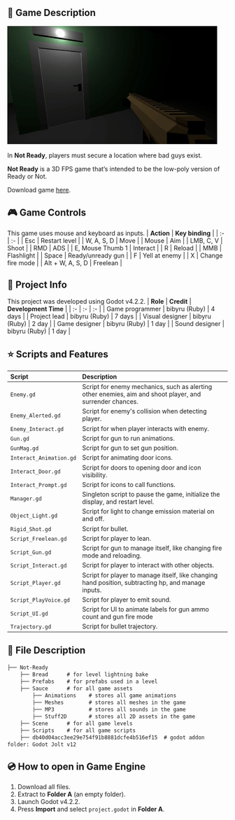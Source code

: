 ## 📔 Game Description
![Gif of Not Ready gameplay](Sauce/Stuff2D/NotReady.gif)

In **Not Ready**, players must secure a location where bad guys exist.

**Not Ready** is a 3D FPS game that’s intended to be the low-poly version of Ready or Not.

Download game [here](https://github.com/bibyru/Not-Ready/releases/).


## 🎮 Game Controls
This game uses mouse and keyboard as inputs.
| **Action** | **Key binding** |
| :- | :- |
| Esc | Restart level |
| W, A, S, D | Move |
| Mouse | Aim |
| LMB, C, V | Shoot |
| RMD | ADS |
| E, Mouse Thumb 1 | Interact |
| R | Reload |
| MMB | Flashlight |
| Space | Ready/unready gun |
| F | Yell at enemy |
| X | Change fire mode |
| Alt + W, A, S, D | Freelean |


## 📝 Project Info
This project was developed using Godot v4.2.2.
| **Role** | **Credit** | **Development Time** |
| :- | :- | :- |
| Game programmer | bibyru (Ruby) | 4 days |
| Project lead | bibyru (Ruby) | 7 days |
| Visual designer | bibyru (Ruby) | 2 day |
| Game designer | bibyru (Ruby) | 1 day |
| Sound designer | bibyru (Ruby) | 1 day |


## ⭐ Scripts and Features
| **Script** | **Description** |
| :- | :- |
| `Enemy.gd` | Script for enemy mechanics, such as alerting other enemies, aim and shoot player, and surrender chances. |
| `Enemy_Alerted.gd` | Script for enemy's collision when detecting player. |
| `Enemy_Interact.gd` | Script for when player interacts with enemy. |
| `Gun.gd` | Script for gun to run animations. |
| `GunMag.gd` | Script for gun to set gun position. |
| `Interact_Animation.gd` | Script for animating door icons. |
| `Interact_Door.gd` | Script for doors to opening door and icon visibility. |
| `Interact_Prompt.gd` | Script for icons to call functions. |
| `Manager.gd` | Singleton script to pause the game, initialize the display, and restart level. |
| `Object_Light.gd` | Script for light to change emission material on and off. |
| `Rigid_Shot.gd` | Script for bullet. |
| `Script_Freelean.gd` | Script for player to lean. |
| `Script_Gun.gd` | Script for gun to manage itself, like changing fire mode and reloading. |
| `Script_Interact.gd` | Script for player to interact with other objects. |
| `Script_Player.gd` | Script for player to manage itself, like changing hand position, subtracting hp, and manage inputs. |
| `Script_PlayVoice.gd` | Script for player to emit sound. |
| `Script_UI.gd` | Script for UI to animate labels for gun ammo count and gun fire mode |
| `Trajectory.gd` | Script for bullet trajectory. |


## 📁 File Description
```
├── Not-Ready
    ├── Bread      # for level lightning bake
    ├── Prefabs    # for prefabs used in a level
    ├── Sauce      # for all game assets
        ├── Animations    # stores all game animations
        ├── Meshes        # stores all meshes in the game
        ├── MP3           # stores all sounds in the game
        ├── Stuff2D       # stores all 2D assets in the game
    ├── Scene      # for all game levels
    ├── Scripts    # for all game scripts
    ├── db40d04acc3ee29e754f91b8881dcfe4b516ef15  # godot addon folder: Godot Jolt v12
```

## 💿 How to open in Game Engine
1. Download all files.
2. Extract to **Folder A** (an empty folder).
3. Launch Godot v4.2.2.
4. Press **Import** and select `project.godot` in **Folder A**.
